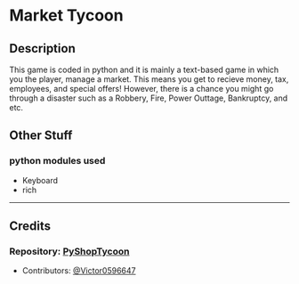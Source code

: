 # **Market Tycoon**

## **Description**

This game is coded in python and it is mainly a text-based game in which you the player, manage a market. This means you get to recieve money, tax, employees, and special offers! However, there is a chance you might go through a disaster such as a Robbery, Fire, Power Outtage, Bankruptcy, and etc.

## **Other Stuff**

### python modules used

- Keyboard
- rich

---

## **Credits**

### Repository: [PyShopTycoon](https://github.com/Victor0596647/PyShopTycoon)

- Contributors: [@Victor0596647](https://github.com/Victor0596647)